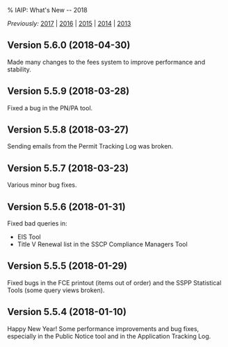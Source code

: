 % IAIP: What's New -- 2018

*Previously:* [2017](changelog-2017.html) | [2016](changelog-2016.html) | [2015](changelog-2015.html) | [2014](changelog-2014.html) | [2013](changelog-2013.html)

## Version 5.6.0 <span>(2018-04-30)</span>

Made many changes to the fees system to improve performance and stability.

## Version 5.5.9 <span>(2018-03-28)</span>

Fixed a bug in the PN/PA tool.

## Version 5.5.8 <span>(2018-03-27)</span>

Sending emails from the Permit Tracking Log was broken.

## Version 5.5.7 <span>(2018-03-23)</span>

Various minor bug fixes.

## Version 5.5.6 <span>(2018-01-31)</span>

Fixed bad queries in:

* EIS Tool
* Title V Renewal list in the SSCP Compliance Managers Tool

## Version 5.5.5 <span>(2018-01-29)</span>

Fixed bugs in the FCE printout (items out of order) and the SSPP Statistical Tools (some query views broken).

## Version 5.5.4 <span>(2018-01-10)</span>

Happy New Year! Some performance improvements and bug fixes, especially in the Public Notice tool and in the Application Tracking Log.
